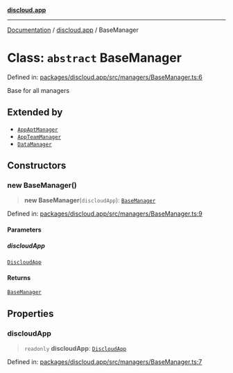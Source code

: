 [**discloud.app**](../README.md)

***

[Documentation](../../packages.md) / [discloud.app](../README.md) / BaseManager

# Class: `abstract` BaseManager

Defined in: [packages/discloud.app/src/managers/BaseManager.ts:6](https://github.com/discloud/discloud.app/blob/bfcb626f6315ac03eb36b36e57f162cd101e1996/packages/discloud.app/src/managers/BaseManager.ts#L6)

Base for all managers

## Extended by

- [`AppAptManager`](AppAptManager.md)
- [`AppTeamManager`](AppTeamManager.md)
- [`DataManager`](DataManager.md)

## Constructors

### new BaseManager()

> **new BaseManager**(`discloudApp`): [`BaseManager`](BaseManager.md)

Defined in: [packages/discloud.app/src/managers/BaseManager.ts:9](https://github.com/discloud/discloud.app/blob/bfcb626f6315ac03eb36b36e57f162cd101e1996/packages/discloud.app/src/managers/BaseManager.ts#L9)

#### Parameters

##### discloudApp

[`DiscloudApp`](DiscloudApp.md)

#### Returns

[`BaseManager`](BaseManager.md)

## Properties

### discloudApp

> `readonly` **discloudApp**: [`DiscloudApp`](DiscloudApp.md)

Defined in: [packages/discloud.app/src/managers/BaseManager.ts:7](https://github.com/discloud/discloud.app/blob/bfcb626f6315ac03eb36b36e57f162cd101e1996/packages/discloud.app/src/managers/BaseManager.ts#L7)

